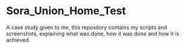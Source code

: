 # Sora_Union_Home_Test
A case study given to me, this repository contains my scripts and screenshots, explaining what was done, how it was done and how it is achieved.
